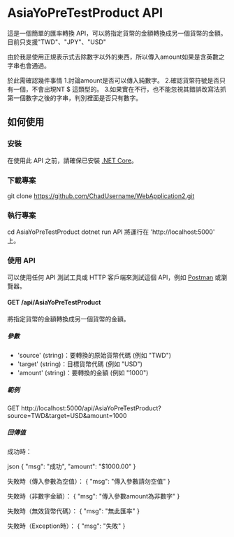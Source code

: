 # AsiaYoPreTestProduct API

這是一個簡單的匯率轉換 API，可以將指定貨幣的金額轉換成另一個貨幣的金額。
目前只支援"TWD"、"JPY"、"USD"

由於我是使用正規表示式去除數字以外的東西，所以傳入amount如果是含英數之字串也會通過。

於此需確認幾件事情
1.討論amount是否可以傳入純數字。
2.確認貨幣符號是否只有一個，不會出現NT $ 這類型的。
3.如果實在不行，也不能忽視其錯誤改寫法抓第一個數字之後的字串，判別裡面是否只有數字。

## 如何使用

### 安裝

在使用此 API 之前，請確保已安裝 [.NET Core](https://dotnet.microsoft.com/download)。

### 下載專案

git clone https://github.com/ChadUsername/WebApplication2.git

### 執行專案

cd AsiaYoPreTestProduct
dotnet run
API 將運行在 'http://localhost:5000' 上。

### 使用 API

可以使用任何 API 測試工具或 HTTP 客戶端來測試這個 API，例如 [Postman](https://www.postman.com/) 或瀏覽器。

#### GET /api/AsiaYoPreTestProduct

將指定貨幣的金額轉換成另一個貨幣的金額。

##### 參數

- 'source' (string)：要轉換的原始貨幣代碼 (例如 "TWD")
- 'target' (string)：目標貨幣代碼 (例如 "USD")
- 'amount' (string)：要轉換的金額 (例如 "1000")

##### 範例

GET http://localhost:5000/api/AsiaYoPreTestProduct?source=TWD&target=USD&amount=1000

##### 回傳值

成功時：

json
{
  "msg": "成功",
  "amount": "$1000.00"
}

失敗時（傳入參數為空值）：
{
  "msg": "傳入參數請勿空值"
}

失敗時（非數字金額）：
{
  "msg": "傳入參數amount為非數字"
}

失敗時（無效貨幣代碼）：
{
  "msg": "無此匯率"
}

失敗時（Exception時）：
{
  "msg": "失敗"
}
